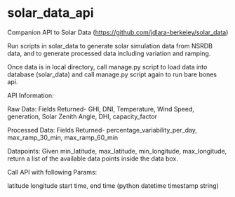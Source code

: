 # solar_data_api

Companion API to Solar Data (https://github.com/jdlara-berkeley/solar_data)

Run scripts in solar_data to generate solar simulation data from NSRDB data,
and to generate processed data including variation and ramping.

Once data is in local directory, call manage.py script to load data into database (solar_data) and call manage.py script
again to run bare bones api.


API Information:

Raw Data:
Fields Returned- GHI, DNI, Temperature, Wind Speed, generation, Solar Zenith Angle, DHI, capacity_factor


Processed Data:
Fields Returned- percentage_variability_per_day, max_ramp_30_min, max_ramp_60_min


Datapoints:
Given min_latitude, max_latitude, min_longitude, max_longitude, return a list of the available data points inside the data box.


Call API with following Params:

latitude
longitude
start time, end time (python datetime timestamp string)
